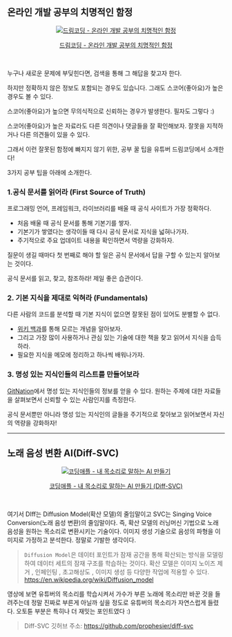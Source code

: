 ## 온라인 개발 공부의 치명적인 함정

<div align="center">
<a href="https://www.youtube.com/watch?v=d3PYoBwow9I">
  <img src="http://img.youtube.com/vi/d3PYoBwow9I/0.jpg" alt="드림코딩 - 온라인 개발 공부의 치명적인 함정">
  <p>드림코딩 - 온라인 개발 공부의 치명적인 함정</p>
</a>
</div>
</br>

누구나 새로운 문제에 부딪힌다면, 검색을 통해 그 해답을 찾고자 한다.

하지만 정확하지 않은 정보도 포함되는 경우도 있습니다. 그래도 스코어(좋아요)가 높은 경우도 볼 수 있다.

스코어(좋아요)가 높으면 무의식적으로 신뢰하는 경우가 발생한다. 필자도 그렇다 :)

스코어(좋아요)가 높은 자료라도 다른 의견이나 댓글들을 잘 확인해보자. 잘못을 지적하거나 다른 의견들이 있을 수 있다.

그래서 이런 잘못된 함정에 빠지지 않기 위한, 공부 꿀 팁을 유튜버 드림코딩에서 소개한다!

3가지 공부 팁을 아래에 소개한다.

### 1.공식 문서를 읽어라 (First Source of Truth)

프로그래밍 언어, 프레임워크, 라이브러리를 배울 때 공식 사이트가 가장 정확하다.

-   처음 배울 때 공식 문서를 통해 기본기를 쌓자.
-   기본기가 쌓였다는 생각이들 때 다시 공식 문서로 지식을 넓혀나가자.
-   주기적으로 주요 업데이트 내용을 확인하면서 역량을 강화하자.

질문이 생길 때마다 첫 번째로 해야 할 일은 공식 문서에서 답을 구할 수 있는지 알아보는 것이다.

공식 문서를 읽고, 찾고, 참조하라! 제일 좋은 습관이다.

### 2. 기본 지식을 제대로 익혀라 (Fundamentals)

다른 사람의 코드를 분석할 때 기본 지식이 없으면 잘못된 점이 있어도 분별할 수 없다.

-   [위키 백과](https://ko.wikipedia.org/wiki/%EC%9C%84%ED%82%A4%EB%B0%B1%EA%B3%BC:%EB%8C%80%EB%AC%B8)를 통해 모르는 개념을 알아보자.
-   그리고 가장 많이 사용하거나 관심 있는 기술에 대한 책을 찾고 읽어서 지식을 습득하라.
-   필요한 지식을 메모에 정리하고 하나씩 배워나가자.

### 3. 명성 있는 지식인들의 리스트를 만들어보라

[GitNation](https://portal.gitnation.org/)에서 명성 있는 지식인들의 정보를 얻을 수 있다. 원하는 주제에 대한 자료들을 살펴보면서 신뢰할 수 있는 사람인지를 측정한다.

공식 문서뿐만 아니라 명성 있는 지식인의 글들을 주기적으로 찾아보고 읽어보면서 자신의 역량을 강화하자!

---

## 노래 음성 변환 AI(Diff-SVC)

<div align="center">
<a href="https://www.youtube.com/watch?v=JMCxsc-kJ24">
  <img src="http://img.youtube.com/vi/JMCxsc-kJ24/0.jpg" alt="코딩애플 - 내 목소리로 말하는 AI 만들기">
  <p>코딩애플 - 내 목소리로 말하는 AI 만들기 (Diff-SVC)</p>
</a>
</div>
</br>


여기서 DIff는 Diffusion Model(확산 모델)의 줄임말이고 SVC는 Singing Voice Conversion(노래 음성 변환)의 줄임말이다. 즉, 확산 모델의 러닝머신 기법으로 노래 음성을 원하는 목소리로 변환시키는 기술이다. 이미지 생성 기술으로 음성의 파형을 이미지로 가정하고 분석한다. 정말로 기발한 생각이다.

> `Diffusion Model`은 데이터 포인트가 잠재 공간을 통해 확산되는 방식을 모델링하여 데이터 세트의 잠재 구조를 학습하는 것이다. 확산 모델은 이미지 노이즈 제거 , 인페인팅 , 초고해상도 , 이미지 생성 등 다양한 작업에 적용할 수 있다.
> <https://en.wikipedia.org/wiki/Diffusion_model>

영상에 보면 유튜버의 목소리를 학습시켜서 가수가 부른 노래에 목소리만 바꾼 것을 들려주는데 정말 진짜로 부른게 아닐까 싶을 정도로 유튜버의 목소리가 자연스럽게 들렸다. 오토튠 부분은 특히나 더 재밋는 포인트였다 :)

> Diff-SVC 깃허브 주소: <https://github.com/prophesier/diff-svc>
